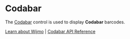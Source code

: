 Codabar
=======

The [Codabar](https://www.grapecity.com/wijmo/api/classes/wijmo_barcode_common.codabar.html) control is used to display **Codabar** barcodes.

[Learn about Wijmo](https://www.grapecity.com/wijmo) | [Codabar API Reference](https://www.grapecity.com/wijmo/api/classes/wijmo_barcode_common.codabar.html)